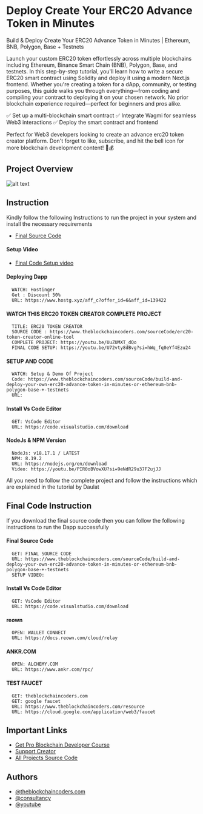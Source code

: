 # Deploy Create Your ERC20 Advance Token in Minutes

Build & Deploy Create Your ERC20 Advance Token in Minutes | Ethereum, BNB, Polygon, Base + Testnets

Launch your custom ERC20 token effortlessly across multiple blockchains including Ethereum, Binance Smart Chain (BNB), Polygon, Base, and testnets. In this step-by-step tutorial, you'll learn how to write a secure ERC20 smart contract using Solidity and deploy it using a modern Next.js frontend. Whether you're creating a token for a dApp, community, or testing purposes, this guide walks you through everything—from coding and compiling your contract to deploying it on your chosen network. No prior blockchain experience required—perfect for beginners and pros alike.

✅ Set up a multi-blockchain smart contract
✅ Integrate Wagmi for seamless Web3 interactions
✅ Deploy the smart contract and frontend

Perfect for Web3 developers looking to create an advance erc20 token creator platform. Don't forget to like, subscribe, and hit the bell icon for more blockchain development content! 🚀💰

## Project Overview

![alt text](https://www.daulathussain.com/wp-content/uploads/2025/05/Build-Deploy-Your-Own-ERC20-Token-in-Minutes-Ethereum-BNB-Polygon-Base-Testnets.jpg)

## Instruction

Kindly follow the following Instructions to run the project in your system and install the necessary requirements

- [Final Source Code](https://www.theblockchaincoders.com/sourceCode/build-and-deploy-your-own-erc20-advance-token-in-minutes-or-ethereum-bnb-polygon-base-+-testnets)

#### Setup Video

- [Final Code Setup video]()

#### Deploying Dapp

```
  WATCH: Hostinger
  Get : Discount 50%
  URL: https://www.hostg.xyz/aff_c?offer_id=6&aff_id=139422
```

#### WATCH THIS ERC20 TOKEN CREATOR COMPLETE PROJECT

```
  TITLE: ERC20 TOKEN CREATOR
  SOURCE CODE : https://www.theblockchaincoders.com/sourceCode/erc20-token-creator-online-tool
  COMPLETE PROJECT: https://youtu.be/UuZUMXT_dQo
  FINAL CODE SETUP: https://youtu.be/U72vty8dBvg?si=hWq_fq0eYf4Ezu24
```

#### SETUP AND CODE

```
  WATCH: Setup & Demo Of Project
  Code: https://www.theblockchaincoders.com/sourceCode/build-and-deploy-your-own-erc20-advance-token-in-minutes-or-ethereum-bnb-polygon-base-+-testnets
  URL:
```

#### Install Vs Code Editor

```
  GET: VsCode Editor
  URL: https://code.visualstudio.com/download
```

#### NodeJs & NPM Version

```
  NodeJs: v18.17.1 / LATEST
  NPM: 8.19.2
  URL: https://nodejs.org/en/download
  Video: https://youtu.be/PIR0oBVowXU?si=9eNdR29u37F2ujJJ
```

All you need to follow the complete project and follow the instructions which are explained in the tutorial by Daulat

## Final Code Instruction

If you download the final source code then you can follow the following instructions to run the Dapp successfully

#### Final Source Code

```
  GET: FINAL SOURCE CODE
  URL: https://www.theblockchaincoders.com/sourceCode/build-and-deploy-your-own-erc20-advance-token-in-minutes-or-ethereum-bnb-polygon-base-+-testnets
  SETUP VIDEO:
```

#### Install Vs Code Editor

```
  GET: VsCode Editor
  URL: https://code.visualstudio.com/download
```

#### reown

```
  OPEN: WALLET CONNECT
  URL: https://docs.reown.com/cloud/relay
```

#### ANKR.COM

```
  OPEN: ALCHEMY.COM
  URL: https://www.ankr.com/rpc/
```

#### TEST FAUCET

```
  GET: theblockchaincoders.com
  GET: google faucet
  URL: https://www.theblockchaincoders.com/resource
  URL: https://cloud.google.com/application/web3/faucet
```

## Important Links

- [Get Pro Blockchain Developer Course](https://www.theblockchaincoders.com/pro-nft-marketplace)
- [Support Creator](https://bit.ly/Support-Creator)
- [All Projects Source Code](https://www.theblockchaincoders.com/SourceCode)

## Authors

- [@theblockchaincoders.com](https://www.theblockchaincoders.com/)
- [@consultancy](https://www.theblockchaincoders.com/consultancy)
- [@youtube](https://www.youtube.com/@daulathussain)
